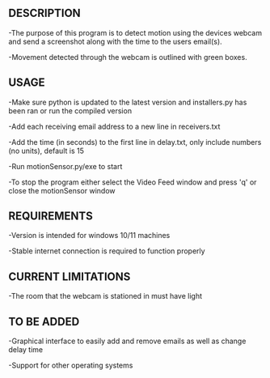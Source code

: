 DESCRIPTION	
-----------
-The purpose of this program is to detect motion using the devices webcam and send a screenshot along with the time to the users email(s).

-Movement detected through the webcam is outlined with green boxes.

USAGE
-----
-Make sure python is updated to the latest version and installers.py has been ran or run the compiled version

-Add each receiving email address to a new line in receivers.txt

-Add the time (in seconds) to the first line in delay.txt, only include numbers (no units), default is 15

-Run motionSensor.py/exe to start

-To stop the program either select the Video Feed window and press 'q' or close the motionSensor window

REQUIREMENTS
------------
-Version is intended for windows 10/11 machines

-Stable internet connection is required to function properly

CURRENT LIMITATIONS
-------------------
-The room that the webcam is stationed in must have light

TO BE ADDED
-----------
-Graphical interface to easily add and remove emails as well as change delay time

-Support for other operating systems
